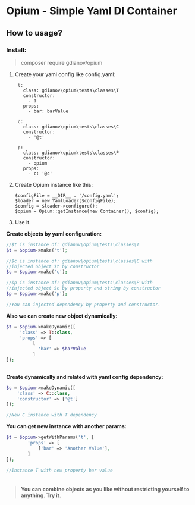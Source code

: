 # Opium - Simple Yaml DI Container

## How to usage?

### Install: 
> composer require gdianov/opium

1. Create your yaml config like config.yaml:
    ```
     t:
       class: gdianov\opium\tests\classes\T
       constructor:
         - 1
       props:
         - bar: barValue
     
     c:
       class: gdianov\opium\tests\classes\C
       constructor:
         - '@t'
     
     p:
       class: gdianov\opium\tests\classes\P
       constructor:
         - opium
       props:
         - c: '@c'
    ```
    
2. Create Opium instance like this:
    ```
    $configFile = __DIR__ . '/config.yaml';
    $loader = new YamlLoader($configFile);
    $config = $loader->configure();
    $opium = Opium::getInstance(new Container(), $config);
    ```
    
3. Use it.

**Create objects by yaml configuration:**
```php
//$t is instance of: gdianov\opium\tests\classes\T  
$t = $opium->make('t'); 

//$c is instance of: gdianov\opium\tests\classes\C with 
//injected object $t by constructor
$c = $opium->make('c');  

//$p is instance of: gdianov\opium\tests\classes\P with
//injected object $c by property and string by constructor
$p = $opium->make('p'); 

//You can injected dependency by property and constructor.

```
**Also we can create new object dynamically:** 
```php
$t = $opium->makeDynamic([
     'class' => T::class,
     'props' => [
          [
            'bar' => $barValue
          ]
]);
                
 ```  
**Create dynamically and related with yaml config dependency:** 
```php
$c = $opium->makeDynamic([         
    'class' => C::class,
    'constructor' => ['@t']   
]);       

//New C instance with T dependency      
```

**You can get new instance with another params:**
```php
$t = $opium->getWithParams('t', [
        'props' => [
            ['bar' => 'Another Value'],
        ]
]);

//Instance T with new property bar value
             
```

> #### You can combine objects as you like without restricting yourself to anything. Try it.